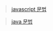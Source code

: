 > [javascript 문법](./javascript/doc_Variable_Function_Naming_Role.md)

> [java 문법](./java/doc_Java_Style.md)
